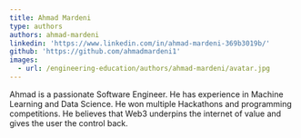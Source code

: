 ```yaml
---
title: Ahmad Mardeni
type: authors
authors: ahmad-mardeni
linkedin: 'https://www.linkedin.com/in/ahmad-mardeni-369b3019b/'
github: 'https://github.com/ahmadmardeni1'
images:
  - url: /engineering-education/authors/ahmad-mardeni/avatar.jpg
---
```

Ahmad is a passionate Software Engineer. He has experience in Machine Learning and Data Science. He won multiple Hackathons and programming competitions. He believes that Web3 underpins the internet of value and gives the user the control back.
